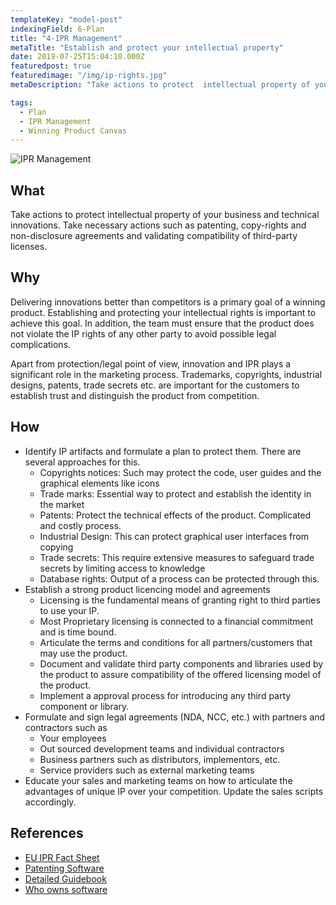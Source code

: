 ```yaml
---
templateKey: "model-post"
indexingField: 6-Plan
title: "4-IPR Management"
metaTitle: "Establish and protect your intellectual property"
date: 2019-07-25T15:04:10.000Z
featuredpost: true
featuredimage: "/img/ip-rights.jpg"
metaDescription: "Take actions to protect  intellectual property of your business and technical innovations. Take necessary actions such as patenting, copy-rights and non-disclosure agreements and validating compatibility of third-party licenses."

tags:
  - Plan
  - IPR Management
  - Winning Product Canvas
---
```


![IPR Management](/img/ip-rights.jpg)

## What
Take actions to protect  intellectual property of your business and technical innovations. Take necessary actions such as patenting, copy-rights and non-disclosure agreements and validating compatibility of third-party licenses.

## Why
Delivering innovations better than competitors is a primary goal of a winning product. Establishing and protecting your intellectual rights is important to achieve this goal. In addition, the team must ensure that the product does not violate the IP rights of any other party to avoid possible legal complications. 

Apart from protection/legal point of view, innovation and IPR plays a significant role in the marketing process. Trademarks, copyrights, industrial designs, patents, trade secrets etc. are important for the customers to establish trust and distinguish the product from competition.

## How
- Identify IP artifacts and formulate a plan to protect them. There are several  approaches for this.
  - Copyrights notices: Such may protect the code, user guides and the graphical elements like icons
  - Trade marks: Essential way to protect and establish the identity in the market
  - Patents: Protect the technical effects of the product. Complicated and costly process.
  - Industrial Design: This can protect graphical user interfaces from copying
  - Trade secrets: This require extensive measures to safeguard trade secrets by limiting access to knowledge
  - Database rights: Output of a process can be protected through this.
- Establish a strong product licencing model and agreements
  - Licensing is the fundamental means of granting right to third parties to use your IP. 
  - Most Proprietary licensing is connected to a financial commitment and is time bound.
  - Articulate the terms and conditions for all partners/customers that may use the product.
  - Document and validate third party components and libraries used by the product to assure compatibility of the offered licensing model of the product.
  - Implement a approval process for introducing any third party component or library.
- Formulate and sign legal agreements (NDA, NCC, etc.) with partners and contractors such as
  - Your employees
  - Out sourced development teams and individual contractors
  - Business partners such as distributors, implementors, etc.
  - Service providers such as external marketing teams
- Educate your sales and marketing teams on how to articulate the advantages of unique IP over your competition. Update the sales scripts accordingly.


## References

- [EU IPR Fact Sheet](https://iprhelpdesk.eu/sites/default/files/newsdocuments/Fact-Sheet-IPR-Management-in-Software-Development.pdf)
- [Patenting Software](https://www.wipo.int/sme/en/documents/software_patents_fulltext.html)
- [Detailed Guidebook](https://unctad.org/en/PublicationsLibrary/ictsd2004ipd10_en.pdf)
- [Who owns software](https://devhaus.ie/guides/intellectual-property-rights-who-owns-the-software)
